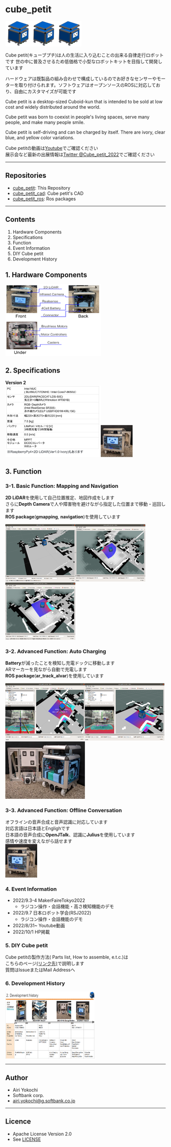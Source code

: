 # cube_petit

<img src="./pictures/Cube_petit_CAD.png" width="80"><img src="./pictures/Cube_petit_CAD.png" width="80"><img src="./pictures/Cube_petit_CAD.png" width="80">

Cube petit(キューブプチ)は人の生活に入り込むことの出来る自律走行ロボットです
世の中に普及させるため低価格で小型なロボットキットを目指して開発しています

ハードウェアは既製品の組み合わせで構成しているのでお好きなセンサーやモーターを取り付けられます。ソフトウェアはオープンソースのROSに対応しており、自由にカスタマイズが可能です

Cube petit is a desktop-sized Cuboid-kun that is intended to be sold
at low cost and widely distributed around the world.

Cube petit was born to coexist in people's living spaces,
serve many people, and make many people smile.

Cube petit is self-driving and can be charged by itself.
There are ivory, clear blue, and yellow color variations.

Cube petitの動画は[Youtube](https://youtube.com/playlist?list=PL509ZQjTHPYecUfyNaroISz6ZV1QCh2k4)でご確認ください<br>展示会など最新の出展情報は[Twitter @Cube_petit_2022](https://twitter.com/Cube_petit_2022)でご確認ください

---


## Repositories

* [cube_petit](https://github.com/sbgisen/cube_petit): This Repository
* [cube_petit_cad](https://github.com/sbgisen/cube_petit_cad): Cube petit's CAD
* [cube_petit_ros](https://github.com/sbgisen/cube_petit_ros): Ros packages

---

## Contents

1. Hardware Components
2. Specifications
3. Function
4. Event Information
5. DIY Cube petit
6. Development History


## 1. Hardware Components
<img src="./pictures/components.png" width="300" height="225">

## 2. Specifications
**Version 2**<br><img src="./pictures/specification.png" width="300" height="225"><img src="./pictures/Cube_petit_front.png" width="100" height="100">

## 3. Function

### 3-1. Basic Function: Mapping and Navigation
**2D LiDAR**を使用して自己位置推定、地図作成をします<br>さらに**Depth Camera**で人や障害物を避けながら指定した位置まで移動・巡回します<br>**ROS package**(**gmapping**, **navigation**)を使用しています

<img src="./pictures/gmapping.png" width="220" height="180"><img src="./pictures/navigation.png" width="220" height="180"><img src="./pictures/navigation2.png" width="220" height="180">

### 3-2. Advanced Function: Auto Charging
**Battery**が減ったことを検知し充電ドックに移動します<br>ARマーカーを見ながら自動で充電します<br>**ROS package**(**ar_track_alvar**)を使用しています

<img src="./pictures/ar_docking.png" width="250" height="180"><img src="./pictures/ar_tracking.png" width="250" height="180">
<img src="./pictures/Cube_petit_behind_with_ChargeDoc.png" width="250" height="180">

### 3-3. Advanced Function: Offline Conversation

オフラインの音声合成と音声認識に対応しています<br>対応言語は日本語とEnglighです<br>日本語の音声合成に**OpenJTalk**、認識に**Julius**を使用しています<br>感情や速度を変えながら話せます<br><img src="./pictures/Cube_petit_front.png" width="100">

### 4. Event Information

- 2022/9.3-4 MakerFaireTokyo2022
  - ラジコン操作・会話機能・高さ検知機能のデモ
- 2022/9.7 日本ロボット学会(RSJ2022)
  - ラジコン操作・会話機能のデモ
- 2022/8/31~ Youtube動画
- 2022/10/1 HP掲載

### 5. DIY Cube petit

Cube petitの製作方法( Parts list, How to assemble, e.t.c.)は<br>こちらのページ[(リンク先)](./diy_cube_petit/diy_cube_petit.md)で説明します<br>質問はIssueまたはMail Addressへ


### 6. Development History


<img src="./pictures/history.png" width="280" height="210">

---

## Author

* Airi Yokochi
* Softbank corp.
* airi.yokochi@g.softbank.co.jp

---

## Licence

* Apache License Version 2.0
* See [LICENSE](LICENSE)
